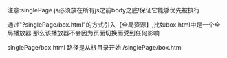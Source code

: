 注意:singlePage.js必须放在所有js之前body之底!保证它能够优先被执行

通过"?singlePage/box.html"的方式引入【全局资源】,比如box.html中是一个全局播放器,那么该播放器不会因为页面切换而受到任何影响

singlePage/box.html 路径是从根目录开始 /singlePage/box.html